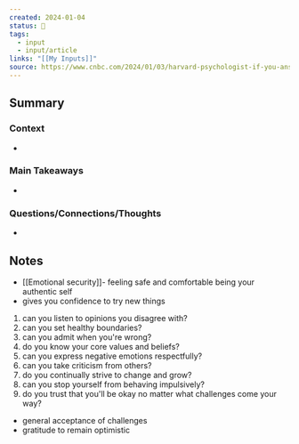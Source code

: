 ```yaml
---
created: 2024-01-04
status: 🔴
tags:
  - input
  - input/article
links: "[[My Inputs]]"
source: https://www.cnbc.com/2024/01/03/harvard-psychologist-if-you-answer-yes-to-any-of-these-questions-youre-more-emotionally-secure-than-most-people.html
---
```

## Summary
### Context
- 
### Main Takeaways
- 
### Questions/Connections/Thoughts
- 
## Notes
- [[Emotional security]]- feeling safe and comfortable being your authentic self
- gives you confidence to try new things

1. can you listen to opinions you disagree with?
2. can you set healthy boundaries?
3. can you admit when you're wrong?
4. do you know your core values and beliefs?
5. can you express negative emotions respectfully?
6. can you take criticism from others?
7. do you continually strive to change and grow?
8.  can you stop yourself from behaving impulsively?
9. do you trust that you'll be okay no matter what challenges come your way?
- general acceptance of challenges
- gratitude to remain optimistic
